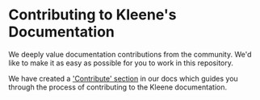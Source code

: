 # Contributing to Kleene's Documentation

We deeply value documentation contributions from the community. We'd like to make it as easy
as possible for you to work in this repository. 

We have created a ['Contribute' section](https://kleene.dev/contribute/overview/) in our docs which guides you through the process of contributing to the Kleene documentation.
